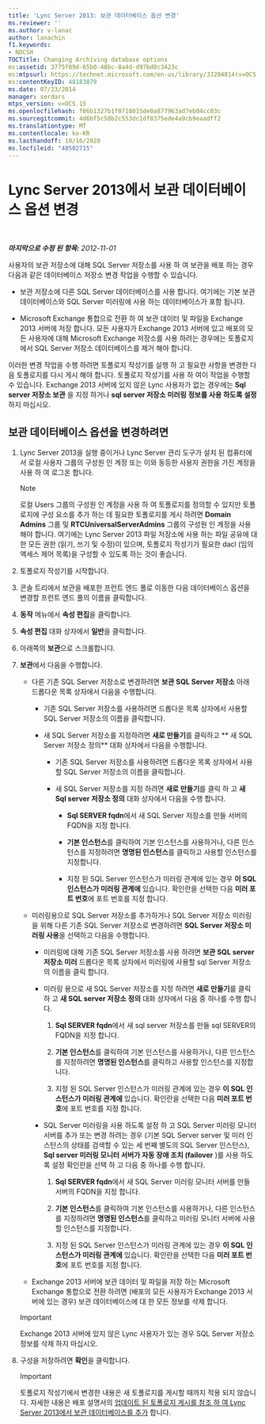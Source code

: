 ```yaml
---
title: 'Lync Server 2013: 보관 데이터베이스 옵션 변경'
ms.reviewer: ''
ms.author: v-lanac
author: lanachin
f1.keywords:
- NOCSH
TOCTitle: Changing Archiving database options
ms:assetid: 3775f09d-65b0-48bc-8a4d-d97bd0c3423c
ms:mtpsurl: https://technet.microsoft.com/en-us/library/JJ204814(v=OCS.15)
ms:contentKeyID: 48183879
ms.date: 07/23/2014
manager: serdars
mtps_version: v=OCS.15
ms.openlocfilehash: f06b1327b1f0718015de0a877963ad7eb04cc03c
ms.sourcegitcommit: 4d6bf5c58b2c553dc1df8375ede4a9cb9eaadff2
ms.translationtype: MT
ms.contentlocale: ko-KR
ms.lasthandoff: 10/16/2020
ms.locfileid: "48502715"
---
```

# <a name="changing-archiving-database-options-in-lync-server-2013"></a>Lync Server 2013에서 보관 데이터베이스 옵션 변경

<div data-xmlns="http://www.w3.org/1999/xhtml">

<div class="topic" data-xmlns="http://www.w3.org/1999/xhtml" data-msxsl="urn:schemas-microsoft-com:xslt" data-cs="https://msdn.microsoft.com/">

<div data-asp="https://msdn2.microsoft.com/asp">



</div>

<div id="mainSection">

<div id="mainBody">

<span> </span>

_**마지막으로 수정 된 항목:** 2012-11-01_

사용자의 보관 저장소에 대해 SQL Server 저장소를 사용 하 여 보관을 배포 하는 경우 다음과 같은 데이터베이스 저장소 변경 작업을 수행할 수 있습니다.

  - 보관 저장소에 다른 SQL Server 데이터베이스를 사용 합니다. 여기에는 기본 보관 데이터베이스와 SQL Server 미러링에 사용 하는 데이터베이스가 포함 됩니다.

  - Microsoft Exchange 통합으로 전환 하 여 보관 데이터 및 파일을 Exchange 2013 서버에 저장 합니다. 모든 사용자가 Exchange 2013 서버에 있고 배포의 모든 사용자에 대해 Microsoft Exchange 저장소를 사용 하려는 경우에는 토폴로지에서 SQL Server 저장소 데이터베이스를 제거 해야 합니다.

이러한 변경 작업을 수행 하려면 토폴로지 작성기를 실행 하 고 필요한 사항을 변경한 다음 토폴로지를 다시 게시 해야 합니다. 토폴로지 작성기를 사용 하 여이 작업을 수행할 수 있습니다. Exchange 2013 서버에 있지 않은 Lync 사용자가 없는 경우에는 **Sql server 저장소 보관** 을 지정 하거나 **sql server 저장소 미러링 정보를 사용 하도록 설정** 하지 마십시오.

<div>

## <a name="to-change-your-archiving-database-option"></a>보관 데이터베이스 옵션을 변경하려면

1.  Lync Server 2013을 실행 중이거나 Lync Server 관리 도구가 설치 된 컴퓨터에서 로컬 사용자 그룹의 구성원 인 계정 또는 이와 동등한 사용자 권한을 가진 계정을 사용 하 여 로그온 합니다.
    
    <div>
    

    > [!NOTE]  
    > 로컬 Users 그룹의 구성원 인 계정을 사용 하 여 토폴로지를 정의할 수 있지만 토폴로지에 구성 요소를 추가 하는 데 필요한 토폴로지를 게시 하려면 <STRONG>Domain Admins</STRONG> 그룹 및 <STRONG>RTCUniversalServerAdmins</STRONG> 그룹의 구성원 인 계정을 사용 해야 합니다. 여기에는 Lync Server 2013 파일 저장소에 사용 하는 파일 공유에 대 한 모든 권한 (읽기, 쓰기 및 수정)이 있으며, 토폴로지 작성기가 필요한 dacl (임의 액세스 제어 목록)을 구성할 수 있도록 하는 것이 좋습니다.

    
    </div>

2.  토폴로지 작성기를 시작합니다.

3.  콘솔 트리에서 보관을 배포한 프런트 엔드 풀로 이동한 다음 데이터베이스 옵션을 변경할 프런트 엔드 풀의 이름을 클릭합니다.

4.  **동작** 메뉴에서 **속성 편집**을 클릭합니다.

5.  **속성 편집** 대화 상자에서 **일반**을 클릭합니다.

6.  아래쪽의 **보관**으로 스크롤합니다.

7.  **보관**에서 다음을 수행합니다.
    
      - 다른 기존 SQL Server 저장소로 변경하려면 **보관 SQL Server 저장소** 아래 드롭다운 목록 상자에서 다음을 수행합니다.
        
          - 기존 SQL Server 저장소를 사용하려면 드롭다운 목록 상자에서 사용할 SQL Server 저장소의 이름을 클릭합니다.
        
          - 새 SQL Server 저장소를 지정하려면 **새로 만들기**를 클릭하고 ** 새 SQL Server 저장소 정의** 대화 상자에서 다음을 수행합니다.
            
              - 기존 SQL Server 저장소를 사용하려면 드롭다운 목록 상자에서 사용할 SQL Server 저장소의 이름을 클릭합니다.
            
              - 새 SQL Server 저장소를 지정 하려면 **새로 만들기**를 클릭 하 고 **새 Sql server 저장소 정의** 대화 상자에서 다음을 수행 합니다.
                
                  - **Sql SERVER fqdn**에서 새 SQL Server 저장소를 만들 서버의 FQDN을 지정 합니다.
                
                  - **기본 인스턴스**를 클릭하여 기본 인스턴스를 사용하거나, 다른 인스턴스를 지정하려면 **명명된 인스턴스**를 클릭하고 사용할 인스턴스를 지정합니다.
                
                  - 지정 된 SQL Server 인스턴스가 미러링 관계에 있는 경우 **이 SQL 인스턴스가 미러링 관계에** 있습니다. 확인란을 선택한 다음 **미러 포트 번호**에 포트 번호를 지정 합니다.
    
      - 미러링용으로 SQL Server 저장소를 추가하거나 SQL Server 저장소 미러링을 위해 다른 기존 SQL Server 저장소로 변경하려면 **SQL Server 저장소 미러링 사용**을 선택하고 다음을 수행합니다.
        
          - 미러링에 대해 기존 SQL Server 저장소를 사용 하려면 **보관 SQL server 저장소 미러** 드롭다운 목록 상자에서 미러링에 사용할 sql Server 저장소의 이름을 클릭 합니다.
        
          - 미러링 용으로 새 SQL Server 저장소를 지정 하려면 **새로 만들기**를 클릭 하 고 **새 SQL server 저장소 정의** 대화 상자에서 다음 중 하나를 수행 합니다.
            
            1.  **Sql SERVER fqdn**에서 새 sql server 저장소를 만들 sql SERVER의 FQDN을 지정 합니다.
            
            2.  **기본 인스턴스**를 클릭하여 기본 인스턴스를 사용하거나, 다른 인스턴스를 지정하려면 **명명된 인스턴스**를 클릭하고 사용할 인스턴스를 지정합니다.
            
            3.  지정 된 SQL Server 인스턴스가 미러링 관계에 있는 경우 **이 SQL 인스턴스가 미러링 관계에** 있습니다. 확인란을 선택한 다음 **미러 포트 번호**에 포트 번호를 지정 합니다.
        
          - SQL Server 미러링을 사용 하도록 설정 하 고 SQL Server 미러링 모니터 서버를 추가 또는 변경 하려는 경우 (기본 SQL Server server 및 미러 인스턴스의 상태를 검색할 수 있는 세 번째 별도의 SQL Server 인스턴스), **Sql server 미러링 모니터 서버가 자동 장애 조치 (failover** )를 사용 하도록 설정 확인란을 선택 하 고 다음 중 하나를 수행 합니다.
            
            1.  **Sql SERVER fqdn**에서 새 SQL Server 미러링 모니터 서버를 만들 서버의 FQDN을 지정 합니다.
            
            2.  **기본 인스턴스**를 클릭하여 기본 인스턴스를 사용하거나, 다른 인스턴스를 지정하려면 **명명된 인스턴스**를 클릭하고 미러링 모니터 서버에 사용할 인스턴스를 지정합니다.
            
            3.  지정 된 SQL Server 인스턴스가 미러링 관계에 있는 경우 **이 SQL 인스턴스가 미러링 관계에** 있습니다. 확인란을 선택한 다음 **미러 포트 번호**에 포트 번호를 지정 합니다.
    
      - Exchange 2013 서버에 보관 데이터 및 파일을 저장 하는 Microsoft Exchange 통합으로 전환 하려면 (배포의 모든 사용자가 Exchange 2013 서버에 있는 경우) 보관 데이터베이스에 대 한 모든 정보를 삭제 합니다.
    
    <div>
    

    > [!IMPORTANT]  
    > Exchange 2013 서버에 있지 않은 Lync 사용자가 있는 경우 SQL Server 저장소 정보를 삭제 하지 마십시오.

    
    </div>

8.  구성을 저장하려면 **확인**을 클릭합니다.
    
    <div>
    

    > [!IMPORTANT]  
    > 토폴로지 작성기에서 변경한 내용은 새 토폴로지를 게시할 때까지 적용 되지 않습니다. 자세한 내용은 배포 설명서의 <A href="lync-server-2013-publishing-the-updated-topology-to-add-archiving-databases.md">업데이트 된 토폴로지 게시를 참조 하 여 Lync Server 2013에서 보관 데이터베이스를 추가</A> 합니다.

    
    </div>

</div>

</div>

<span> </span>

</div>

</div>

</div>

